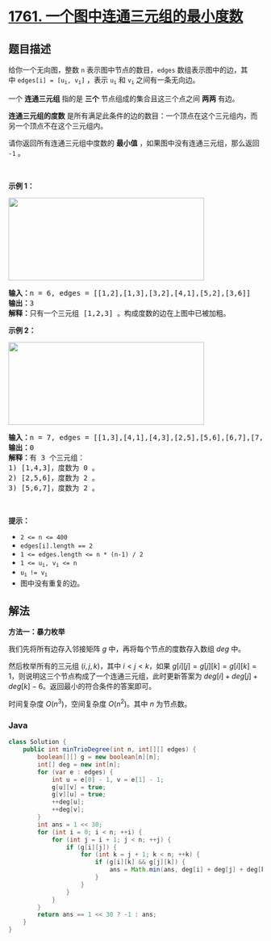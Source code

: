 # [1761. 一个图中连通三元组的最小度数](https://leetcode.cn/problems/minimum-degree-of-a-connected-trio-in-a-graph)

## 题目描述

<p>给你一个无向图，整数 <code>n</code> 表示图中节点的数目，<code>edges</code> 数组表示图中的边，其中 <code>edges[i] = [u<sub>i</sub>, v<sub>i</sub>]</code> ，表示 <code>u<sub>i</sub></code> 和 <code>v<sub>i</sub></code><sub> </sub>之间有一条无向边。</p>

<p>一个 <strong>连通三元组</strong> 指的是 <strong>三个</strong> 节点组成的集合且这三个点之间 <strong>两两</strong> 有边。</p>

<p><strong>连通三元组的度数</strong> 是所有满足此条件的边的数目：一个顶点在这个三元组内，而另一个顶点不在这个三元组内。</p>

<p>请你返回所有连通三元组中度数的 <strong>最小值</strong> ，如果图中没有连通三元组，那么返回 <code>-1</code> 。</p>

<p> </p>

<p><strong>示例 1：</strong></p>
<img alt="" src="https://gcore.jsdelivr.net/gh/doocs/leetcode@main/solution/1700-1799/1761.Minimum%20Degree%20of%20a%20Connected%20Trio%20in%20a%20Graph/images/trios1.png" style="width: 388px; height: 164px;" />
<pre>
<b>输入：</b>n = 6, edges = [[1,2],[1,3],[3,2],[4,1],[5,2],[3,6]]
<b>输出：</b>3
<b>解释：</b>只有一个三元组 [1,2,3] 。构成度数的边在上图中已被加粗。
</pre>

<p><strong>示例 2：</strong></p>
<img alt="" src="https://gcore.jsdelivr.net/gh/doocs/leetcode@main/solution/1700-1799/1761.Minimum%20Degree%20of%20a%20Connected%20Trio%20in%20a%20Graph/images/trios2.png" style="width: 388px; height: 164px;" />
<pre>
<b>输入：</b>n = 7, edges = [[1,3],[4,1],[4,3],[2,5],[5,6],[6,7],[7,5],[2,6]]
<b>输出：</b>0
<b>解释：</b>有 3 个三元组：
1) [1,4,3]，度数为 0 。
2) [2,5,6]，度数为 2 。
3) [5,6,7]，度数为 2 。
</pre>

<p> </p>

<p><strong>提示：</strong></p>

<ul>
	<li><code>2 <= n <= 400</code></li>
	<li><code>edges[i].length == 2</code></li>
	<li><code>1 <= edges.length <= n * (n-1) / 2</code></li>
	<li><code>1 <= u<sub>i</sub>, v<sub>i</sub> <= n</code></li>
	<li><code>u<sub>i </sub>!= v<sub>i</sub></code></li>
	<li>图中没有重复的边。</li>
</ul>

## 解法

**方法一：暴力枚举**

我们先将所有边存入邻接矩阵 $g$ 中，再将每个节点的度数存入数组 $deg$ 中。

然后枚举所有的三元组 $(i, j, k)$，其中 $i \lt j \lt k$，如果 $g[i][j] = g[j][k] = g[i][k] = 1$，则说明这三个节点构成了一个连通三元组，此时更新答案为 $deg[i] + deg[j] + deg[k] - 6$。返回最小的符合条件的答案即可。

时间复杂度 $O(n^3)$，空间复杂度 $O(n^2)$。其中 $n$ 为节点数。

### **Java**

```java
class Solution {
    public int minTrioDegree(int n, int[][] edges) {
        boolean[][] g = new boolean[n][n];
        int[] deg = new int[n];
        for (var e : edges) {
            int u = e[0] - 1, v = e[1] - 1;
            g[u][v] = true;
            g[v][u] = true;
            ++deg[u];
            ++deg[v];
        }
        int ans = 1 << 30;
        for (int i = 0; i < n; ++i) {
            for (int j = i + 1; j < n; ++j) {
                if (g[i][j]) {
                    for (int k = j + 1; k < n; ++k) {
                        if (g[i][k] && g[j][k]) {
                            ans = Math.min(ans, deg[i] + deg[j] + deg[k] - 6);
                        }
                    }
                }
            }
        }
        return ans == 1 << 30 ? -1 : ans;
    }
}
```
